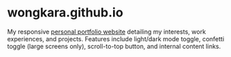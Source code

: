 # wongkara.github.io
My responsive [personal portfolio website](https://wongkara.github.io) detailing my interests, work experiences, and projects. Features include light/dark mode toggle, confetti toggle (large screens only), scroll-to-top button, and internal content links.
